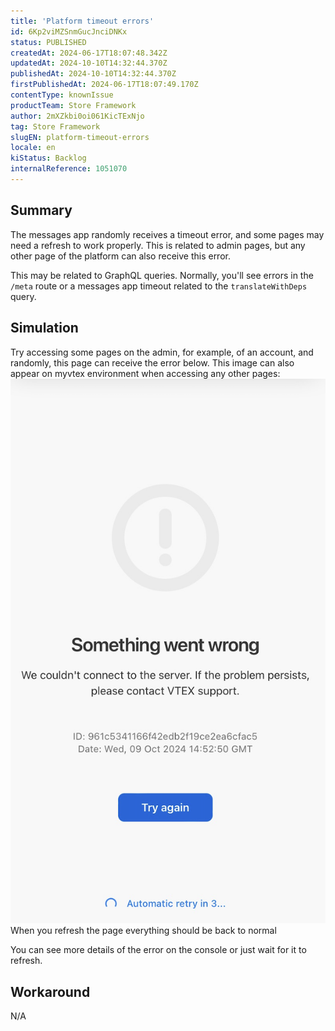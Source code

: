 ```yaml
---
title: 'Platform timeout errors'
id: 6Kp2viMZSnmGucJnciDNKx
status: PUBLISHED
createdAt: 2024-06-17T18:07:48.342Z
updatedAt: 2024-10-10T14:32:44.370Z
publishedAt: 2024-10-10T14:32:44.370Z
firstPublishedAt: 2024-06-17T18:07:49.170Z
contentType: knownIssue
productTeam: Store Framework
author: 2mXZkbi0oi061KicTExNjo
tag: Store Framework
slugEN: platform-timeout-errors
locale: en
kiStatus: Backlog
internalReference: 1051070
---
```


## Summary


The messages app randomly receives a timeout error, and some pages may need a refresh to work properly. This is related to admin pages, but any other page of the platform can also receive this error.

This may be related to GraphQL queries. Normally, you'll see errors in the `/meta` route or a messages app timeout related to the `translateWithDeps` query.


##

## Simulation


Try accessing some pages on the admin, for example, of an account, and randomly, this page can receive the error below. This image can also appear on myvtex environment when accessing any other pages:
 ![](https://raw.githubusercontent.com/vtexdocs/known-issues/refs/heads/main/docs/en/known-issues/Store%20Framework/platform-timeout-errors_1.png)
When you refresh the page everything should be back to normal

You can see more details of the error on the console or just wait for it to refresh.


##

## Workaround


N/A





